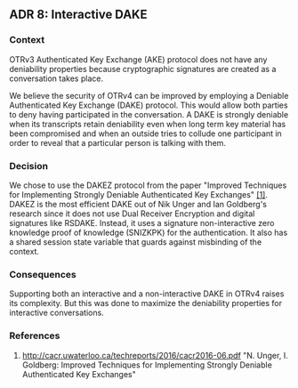 ## ADR 8: Interactive DAKE

### Context

OTRv3 Authenticated Key Exchange (AKE) protocol does not have any deniability
properties because cryptographic signatures are created as a conversation takes
place.

We believe the security of OTRv4 can be improved by employing a Deniable
Authenticated Key Exchange (DAKE) protocol. This would allow both parties to
deny having participated in the conversation.  A DAKE is strongly deniable when
its transcripts retain deniability even when long term key material has been
compromised and when an outside tries to collude one participant in order to
reveal that a particular person is talking with them.

### Decision

We chose to use the DAKEZ protocol from the paper "Improved Techniques for
Implementing Strongly Deniable Authenticated Key Exchanges"
[\[1\]](#references). DAKEZ is the most efficient DAKE out of Nik Unger and Ian
Goldberg's research since it does not use Dual Receiver Encryption and digital
signatures like RSDAKE. Instead, it uses a signature non-interactive zero
knowledge proof of knowledge (SNIZKPK) for the authentication. It also has a
shared session state variable that guards against misbinding of the context.

### Consequences

Supporting both an interactive and a non-interactive DAKE in OTRv4 raises its
complexity. But this was done to maximize the deniability properties for
interactive conversations.

### References
1. http://cacr.uwaterloo.ca/techreports/2016/cacr2016-06.pdf "N. Unger, I.
   Goldberg: Improved Techniques for Implementing Strongly Deniable
   Authenticated Key Exchanges"

